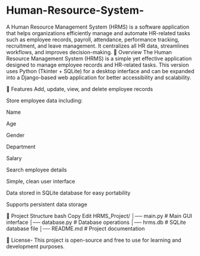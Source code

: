 # Human-Resource-System-
A Human Resource Management System (HRMS) is a software application that helps organizations efficiently manage and automate HR-related tasks such as employee records, payroll, attendance, performance tracking, recruitment, and leave management. It centralizes all HR data, streamlines workflows, and improves decision-making.
📌 Overview
The Human Resource Management System (HRMS) is a simple yet effective application designed to manage employee records and HR-related tasks.
This version uses Python (Tkinter + SQLite) for a desktop interface and can be expanded into a Django-based web application for better accessibility and scalability.

🚀 Features
Add, update, view, and delete employee records

Store employee data including:

Name

Age

Gender

Department

Salary

Search employee details

Simple, clean user interface

Data stored in SQLite database for easy portability

Supports persistent data storage

📂 Project Structure
bash
Copy
Edit
HRMS_Project/
│── main.py          # Main GUI interface
│── database.py      # Database operations
│── hrms.db          # SQLite database file
│── README.md        # Project documentation

📜 License-
This project is open-source and free to use for learning and development purposes.
